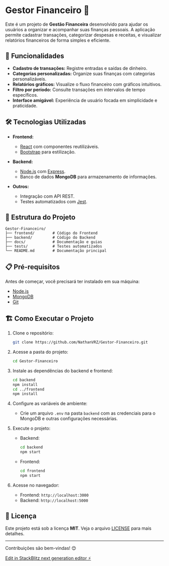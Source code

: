 # Gestor Financeiro 🏦

Este é um projeto de **Gestão Financeira** desenvolvido para ajudar os usuários a organizar e acompanhar suas finanças pessoais. A aplicação permite cadastrar transações, categorizar despesas e receitas, e visualizar relatórios financeiros de forma simples e eficiente.

## 🚀 Funcionalidades

- **Cadastro de transações:** Registre entradas e saídas de dinheiro.
- **Categorias personalizadas:** Organize suas finanças com categorias personalizáveis.
- **Relatórios gráficos:** Visualize o fluxo financeiro com gráficos intuitivos.
- **Filtro por período:** Consulte transações em intervalos de tempo específicos.
- **Interface amigável:** Experiência de usuário focada em simplicidade e praticidade.

## 🛠️ Tecnologias Utilizadas

- **Frontend:**
  - [React](https://reactjs.org/) com componentes reutilizáveis.
  - [Bootstrap](https://getbootstrap.com/) para estilização.
  
- **Backend:**
  - [Node.js](https://nodejs.org/) com [Express](https://expressjs.com/).
  - Banco de dados **MongoDB** para armazenamento de informações.

- **Outros:**
  - Integração com API REST.
  - Testes automatizados com [Jest](https://jestjs.io/).

## 📂 Estrutura do Projeto

```
Gestor-Financeiro/
├── frontend/        # Código do Frontend
├── backend/         # Código do Backend
├── docs/            # Documentação e guias
├── tests/           # Testes automatizados
└── README.md        # Documentação principal
```

## 📋 Pré-requisitos

Antes de começar, você precisará ter instalado em sua máquina:
- [Node.js](https://nodejs.org/)
- [MongoDB](https://www.mongodb.com/try/download/community)
- [Git](https://git-scm.com/)

## 🏗️ Como Executar o Projeto

1. Clone o repositório:
   ```bash
   git clone https://github.com/NathanVRZ/Gestor-Financeiro.git
   ```

2. Acesse a pasta do projeto:
   ```bash
   cd Gestor-Financeiro
   ```

3. Instale as dependências do backend e frontend:
   ```bash
   cd backend
   npm install
   cd ../frontend
   npm install
   ```

4. Configure as variáveis de ambiente:
   - Crie um arquivo `.env` na pasta `backend` com as credenciais para o MongoDB e outras configurações necessárias.

5. Execute o projeto:
   - Backend:
     ```bash
     cd backend
     npm start
     ```
   - Frontend:
     ```bash
     cd frontend
     npm start
     ```

6. Acesse no navegador: 
   - Frontend: `http://localhost:3000`
   - Backend: `http://localhost:5000`

## 📖 Licença

Este projeto está sob a licença **MIT**. Veja o arquivo [LICENSE](LICENSE) para mais detalhes.

---

Contribuições são bem-vindas! 😊 



[Edit in StackBlitz next generation editor ⚡️](https://stackblitz.com/~/github.com/NathanVRZ/Gestor-Financeiro)
